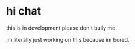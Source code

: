 # hi chat

this is in development please don't bully me.

im literally just working on this because im bored.